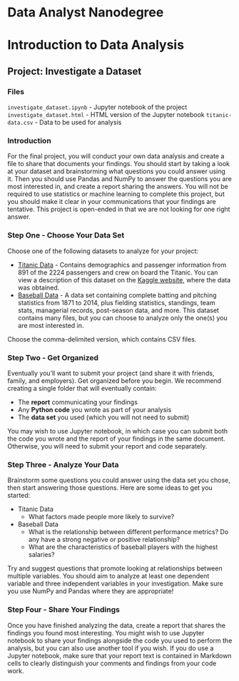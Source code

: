 # Data Analyst Nanodegree
# Introduction to Data Analysis
## Project: Investigate a Dataset

### Files
`investigate_dataset.ipynb` -  Jupyter notebook of the project   
`investigate_dataset.html` -  HTML version of the Jupyter notebook
`titanic-data.csv` - Data to be used for analysis

### Introduction
For the final project, you will conduct your own data analysis and create a file to share that documents your findings. You should start by taking a look at your dataset and brainstorming what questions you could answer using it. Then you should use Pandas and NumPy to answer the questions you are most interested in, and create a report sharing the answers. You will not be required to use statistics or machine learning to complete this project, but you should make it clear in your communications that your findings are tentative. This project is open-ended in that we are not looking for one right answer.

### Step One - Choose Your Data Set
Choose one of the following datasets to analyze for your project:

* [Titanic Data](https://d17h27t6h515a5.cloudfront.net/topher/2016/September/57e9a84c_titanic-data/titanic-data.csv) - Contains demographics and passenger information from 891 of the 2224 passengers and crew on board the Titanic. You can view a description of this dataset on the [Kaggle website](https://www.kaggle.com/c/titanic/data), where the data was obtained.
* [Baseball Data](http://www.seanlahman.com/baseball-archive/statistics/) - A data set containing complete batting and pitching statistics from 1871 to 2014, plus fielding statistics, standings, team stats, managerial records, post-season data, and more. This dataset contains many files, but you can choose to analyze only the one(s) you are most interested in.

Choose the comma-delimited version, which contains CSV files.

### Step Two - Get Organized
Eventually you’ll want to submit your project (and share it with friends, family, and employers). Get organized before you begin. We recommend creating a single folder that will eventually contain:

* The **report** communicating your findings
* Any **Python code** you wrote as part of your analysis
* The **data set** you used (which you will not need to submit)  

You may wish to use Jupyter notebook, in which case you can submit both the code you wrote and the report of your findings in the same document. Otherwise, you will need to submit your report and code separately.

### Step Three - Analyze Your Data
Brainstorm some questions you could answer using the data set you chose, then start answering those questions. Here are some ideas to get you started:

* Titanic Data  
  * What factors made people more likely to survive?
* Baseball Data  
  * What is the relationship between different performance metrics? Do any have a strong negative or positive relationship?
  * What are the characteristics of baseball players with the highest salaries?

Try and suggest questions that promote looking at relationships between multiple variables. You should aim to analyze at least one dependent variable and three independent variables in your investigation. Make sure you use NumPy and Pandas where they are appropriate!

### Step Four - Share Your Findings
Once you have finished analyzing the data, create a report that shares the findings you found most interesting. You might wish to use Jupyter notebook to share your findings alongside the code you used to perform the analysis, but you can also use another tool if you wish. If you do use a Jupyter notebook, make sure that your report text is contained in Markdown cells to clearly distinguish your comments and findings from your code work.
